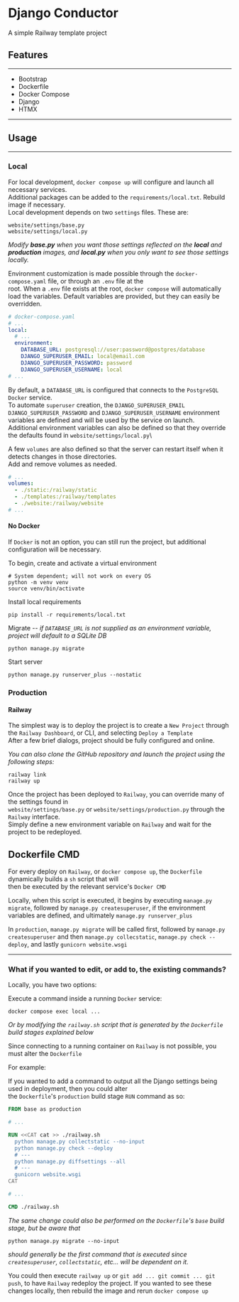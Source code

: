 # Django Conductor

A simple Railway template project

## Features

---

* Bootstrap
* Dockerfile
* Docker Compose
* Django
* HTMX

---

## Usage

---

### Local

For local development, `docker compose up` will configure and launch all necessary services.\
Additional packages can be added to the `requirements/local.txt`. Rebuild image if necessary.\
Local development depends on two `settings` files. These are:

```
website/settings/base.py
website/settings/local.py
```

*Modify **base.py** when you want those settings reflected on the **local** and **production** images, and **local.py**
when you only want to see those settings locally.*

Environment customization is made possible through the `docker-compose.yaml` file, or through an `.env` file at the\
root. When a `.env` file exists at the root, `docker compose` will automatically load the variables.
Default variables are provided, but they can easily be overridden.

```yaml
# docker-compose.yaml
# ...
local:
  # ...
  environment:
    DATABASE_URL: postgresql://user:password@postgres/database
    DJANGO_SUPERUSER_EMAIL: local@email.com
    DJANGO_SUPERUSER_PASSWORD: password
    DJANGO_SUPERUSER_USERNAME: local
# ...
```

By default, a `DATABASE_URL` is configured that connects to the `PostgreSQL` `Docker` service.\
To automate `superuser` creation, the `DJANGO_SUPERUSER_EMAIL` `DJANGO_SUPERUSER_PASSWORD` and
`DJANGO_SUPERUSER_USERNAME` environment variables are defined and will be used by the service on launch.\
Additional environment variables can also be defined so that they override the defaults found
in `website/settings/local.py`\

A few `volumes` are also defined so that the server can restart itself when it detects changes in those directories.\
Add and remove volumes as needed.

```yaml
# ...
volumes:
  - ./static:/railway/static
  - ./templates:/railway/templates
  - ./website:/railway/website
# ...
```

#### No Docker

If `Docker` is not an option, you can still run the project, but additional configuration will be necessary.

To begin, create and activate a virtual environment

```
# System dependent; will not work on every OS
python -m venv venv
source venv/bin/activate
```

Install local requirements

```
pip install -r requirements/local.txt
```

Migrate -- *if `DATABASE_URL` is not supplied as an environment variable, project will default to a SQLite DB*

```
python manage.py migrate
```

Start server

```
python manage.py runserver_plus --nostatic
```

### Production

#### Railway

The simplest way is to deploy the project is to create a `New Project` through the `Railway Dashboard`, or CLI, and
selecting `Deploy a Template`\
After a few brief dialogs, project should be fully configured and online.

*You can also clone the GitHub repository and launch the project using the following steps:*

```
railway link
railway up
```

Once the project has been deployed to `Railway`, you can override many of the settings found in\
`website/settings/base.py` or `website/settings/production.py` through the `Railway` interface.\
Simply define a new environment variable on `Railway` and wait for the project to be redeployed.

## Dockerfile CMD

For every deploy on `Railway`, or `docker compose up`, the `Dockerfile` dynamically builds a `sh` script that will\
then be executed by the relevant service's `Docker CMD`

Locally, when this script is executed, it begins by executing `manage.py migrate`, followed by
`manage.py createsuperuser`, if the environment variables are defined, and ultimately `manage.py runserver_plus`

In `production`, `manage.py migrate` will be called first, followed by `manage.py createsuperuser` and then
`manage.py collecstatic`, `manage.py check --deploy`, and lastly `gunicorn website.wsgi`

---

### What if you wanted to edit, or add to, the existing commands?

Locally, you have two options:

Execute a command inside a running `Docker` service:

```
docker compose exec local ...
```

*Or by modifying the `railway.sh` script that is generated by the `Dockerfile` build stages explained below*

Since connecting to a running container on `Railway` is not possible, you must alter the `Dockerfile`

For example:

If you wanted to add a command to output all the Django settings being used in deployment, then you could alter\
the `Dockerfile`'s `production` build stage `RUN` command as so:

```Dockerfile
FROM base as production

# ...

RUN <<CAT cat >> ./railway.sh
  python manage.py collectstatic --no-input
  python manage.py check --deploy
  # ---
  python manage.py diffsettings --all
  # ---
  gunicorn website.wsgi
CAT

# ...

CMD ./railway.sh
```

*The same change could also be performed on the `Dockerfile`'s `base` build stage, but be aware that*

```
python manage.py migrate --no-input
```

*should generally be the first command that is executed since `createsuperuser`, `collectstatic`, etc... will
be dependent on it.*

You could then execute `railway up` or `git add ... git commit ... git push`, to have `Railway` redeploy the
project. If you wanted to see these changes locally, then rebuild the image and rerun `docker compose up`